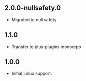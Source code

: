 ## 2.0.0-nullsafety.0

- Migrated to null safety

## 1.1.0

- Transfer to plus-plugins monorepo

## 1.0.0

- Initial Linux support.

